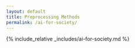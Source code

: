 ```yaml
---
layout: default
title: Preprocessing Methods
permalink: /ai-for-society/
---
```


{% include_relative _includes/ai-for-society.md %}
